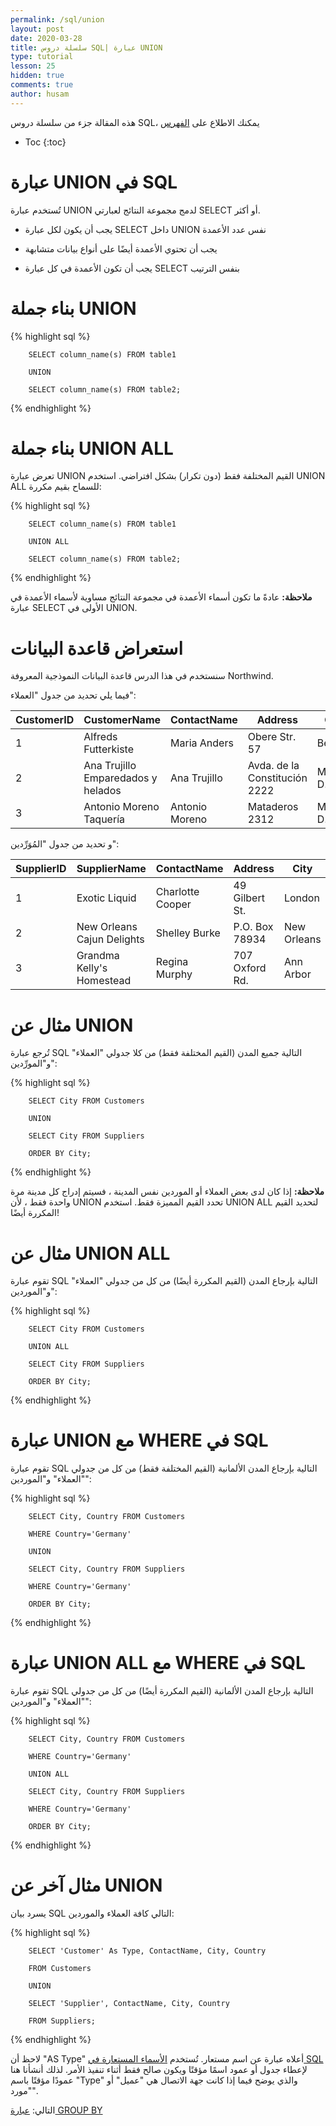 ```yaml
---
permalink: /sql/union
layout: post
date: 2020-03-28
title: سلسلة دروس SQL| عبارة UNION
type: tutorial
lesson: 25
hidden: true
comments: true
author: husam
---
```


هذه المقالة جزء من سلسلة دروس SQL، يمكنك الاطلاع على [الفهرس](intro)

* Toc
{:toc}


# عبارة UNION في SQL

تُستخدم عبارة  UNION لدمج مجموعة النتائج لعبارتي SELECT أو أكثر.

* يجب أن يكون لكل عبارة SELECT داخل UNION نفس عدد الأعمدة

* يجب أن تحتوي الأعمدة أيضًا على أنواع بيانات متشابهة

* يجب أن تكون الأعمدة في كل عبارة SELECT بنفس الترتيب

# بناء جملة UNION  

{% highlight sql %}

        SELECT column_name(s) FROM table1

        UNION

        SELECT column_name(s) FROM table2;

{% endhighlight %}


# بناء جملة UNION ALL

تعرض عبارة UNION القيم المختلفة فقط (دون تكرار) بشكل افتراضي. استخدم UNION ALL للسماح بقيم مكررة:

{% highlight sql %}

        SELECT column_name(s) FROM table1

        UNION ALL

        SELECT column_name(s) FROM table2;

{% endhighlight %}

**ملاحظة:** عادةً ما تكون أسماء الأعمدة في مجموعة النتائج مساوية لأسماء الأعمدة في عبارة SELECT الأولى في UNION.

# استعراض قاعدة البيانات

سنستخدم في هذا الدرس قاعدة البيانات النموذجية المعروفة Northwind.

فيما يلي تحديد من جدول "العملاء":

| CustomerID |	CustomerName |	ContactName |	Address |	City |	PostalCode |	Country |
| ---------- | ------------ | ------------- | --------- | ------ | ------------ | --------- |
| 1 | Alfreds Futterkiste |	Maria Anders |	Obere Str. 57 |	Berlin |	12209 |	Germany |
| 2 |	Ana Trujillo Emparedados y helados |	Ana Trujillo |	Avda. de la Constitución 2222 |	México D.F. |	05021 |	Mexico |
| 3 |	Antonio Moreno Taquería |	Antonio Moreno |	Mataderos 2312 |	México D.F. |	05023 |	Mexico |

و تحديد من جدول "المُوَرِّدين":

| SupplierID |	SupplierName |	ContactName |	Address |	City |	PostalCode |	Country |
| ---------- | ------------ | ------------ | --------- | ------- | ----------- | ---------- |
| 1 |	Exotic Liquid |	Charlotte Cooper |	49 Gilbert St. |	London |	EC1 4SD |	UK |
| 2 |	New Orleans Cajun Delights |	Shelley Burke |	P.O. Box 78934 |	New Orleans |	70117 |	USA |
| 3 |	Grandma Kelly's Homestead |	Regina Murphy |	707 Oxford Rd. |	Ann Arbor |	48104 |	USA |

# مثال عن UNION 

تُرجع عبارة SQL التالية جميع المدن (القيم المختلفة فقط) من كلا جدولي "العملاء" و"المورِّدين":

{% highlight sql %}

        SELECT City FROM Customers

        UNION

        SELECT City FROM Suppliers

        ORDER BY City;

{% endhighlight %}

**ملاحظة:** إذا كان لدى بعض العملاء أو الموردين نفس المدينة ، فسيتم إدراج كل مدينة مرة واحدة فقط ، لأن UNION تحدد القيم المميزة فقط. استخدم UNION ALL  لتحديد القيم المكررة أيضًا!

# مثال عن UNION ALL

تقوم عبارة SQL التالية بإرجاع المدن (القيم المكررة أيضًا) من كل من جدولي "العملاء" و"الموردين":


{% highlight sql %}

        SELECT City FROM Customers

        UNION ALL

        SELECT City FROM Suppliers

        ORDER BY City;

{% endhighlight %}

# عبارة UNION مع WHERE في SQL

تقوم عبارة SQL التالية بإرجاع المدن الألمانية (القيم المختلفة فقط) من كل من جدولي "العملاء" و"الموردين":


{% highlight sql %}


        SELECT City, Country FROM Customers

        WHERE Country='Germany'

        UNION

        SELECT City, Country FROM Suppliers

        WHERE Country='Germany'

        ORDER BY City;


{% endhighlight %}

# عبارة UNION ALL مع WHERE في SQL

تقوم عبارة SQL التالية بإرجاع المدن الألمانية (القيم المكررة أيضًا) من كل من جدولي "العملاء" و"الموردين":


{% highlight sql %}


        SELECT City, Country FROM Customers

        WHERE Country='Germany'

        UNION ALL

        SELECT City, Country FROM Suppliers

        WHERE Country='Germany'

        ORDER BY City;

{% endhighlight %}

# مثال آخر عن UNION

يسرد بيان SQL التالي كافة العملاء والموردين:


{% highlight sql %}

        SELECT 'Customer' As Type, ContactName, City, Country

        FROM Customers

        UNION

        SELECT 'Supplier', ContactName, City, Country

        FROM Suppliers;

{% endhighlight %}

لاحظ أن "AS Type" أعلاه عبارة عن اسم مستعار. تُستخدم [الأسماء المستعارة في SQL](aliases) لإعطاء جدول أو عمود اسمًا مؤقتًا ويكون صالح فقط أثناء تنفيذ الأمر.  لذلك أنشأنا هنا عمودًا مؤقتًا باسم "Type" والذي يوضح فيما إذا كانت جهة الاتصال هي "عميل" أو "مورد".

التالي: [عبارة GROUP BY ](group-by)
